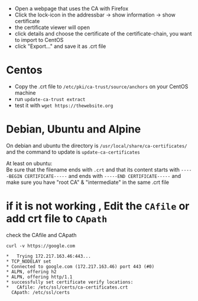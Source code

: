 + Open a webpage that uses the CA with Firefox
+ Click the lock-icon in the addressbar -> show information -> show certificate
+ the certificate viewer will open
+ click details and choose the certificate of the certificate-chain, you want to import to CentOS
+ click "Export..." and save it as .crt file

# Centos
+ Copy the .crt file to `/etc/pki/ca-trust/source/anchors` on your CentOS machine
+ run `update-ca-trust extract`
+ test it with `wget https://thewebsite.org`

# Debian, Ubuntu and Alpine
On debian and ubuntu the directory is `/usr/local/share/ca-certificates/` and the command to update is `update-ca-certificates`

At least on ubuntu:  
Be sure that the filename ends with `.crt` and that its content starts with `-----BEGIN CERTIFICATE-----` and ends with `-----END CERTIFICATE-----` and make sure you have "root CA" & "intermediate" in the same .crt file



 # if it is not working , Edit the ```CAfile``` or add crt file to ```CApath```

check the CAfile and CApath
```
curl -v https://google.com
```
```
*   Trying 172.217.163.46:443...
* TCP_NODELAY set
* Connected to google.com (172.217.163.46) port 443 (#0)
* ALPN, offering h2
* ALPN, offering http/1.1
* successfully set certificate verify locations:
*   CAfile: /etc/ssl/certs/ca-certificates.crt
  CApath: /etc/ssl/certs
```

